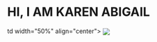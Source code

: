 <h1 aling "center"> HI, I AM KAREN ABIGAIL </h1>
td width="50%" align="center">
 <img  align="center"  src="https://[media.tenor.com/cBjvVgYOzwwAAAAd/toph-beifong-the-blind-bandit.gif](https://www.google.com/imgres?q=nube%20fantas%C3%ADa%20cielo%20con%20dragones&imgurl=https%3A%2F%2Fthumbs.dreamstime.com%2Fz%2Fradio-de-dragones-im%25C3%25A1genes-impresionantes-nubes-sol-y-dorados-destrabar-un-mundo-maravilla-magia-con-nuestra-colecci%25C3%25B3n-arte-en-282371024.jpg&imgrefurl=https%3A%2F%2Fes.dreamstime.com%2Fradio-de-dragones-im%25C3%25A1genes-impresionantes-nubes-sol-y-dorados-destrabar-un-mundo-maravilla-magia-con-nuestra-colecci%25C3%25B3n-arte-en-image282371024&docid=HtpLMu5v0tRoUM&tbnid=ijGr62QgtjDyyM&vet=12ahUKEwi2pLHug76FAxW8JEQIHYqhCtsQM3oECGgQAA..i&w=1600&h=1290&hcb=2&ved=2ahUKEwi2pLHug76FAxW8JEQIHYqhCtsQM3oECGgQAA)"/>

  </td>
